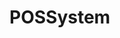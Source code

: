 # POSSystem
<img src="https://ibb.co/wcvDBG3" alt="" />
<img src="https://ibb.co/1QLQVCt" alt="" />
<img src="https://ibb.co/44xhBdP" alt="" />
<img src="https://ibb.co/HnTX4Mb" alt="" />
<img src="https://ibb.co/Jzw561q" alt="" />
<img src="https://ibb.co/H7FKqfV" alt="" />
<img src="https://ibb.co/1Z2Gs3S" alt="" />
<img src="https://ibb.co/myXJygd" alt="" />
<img src="https://ibb.co/6w89SsL" alt="" />




